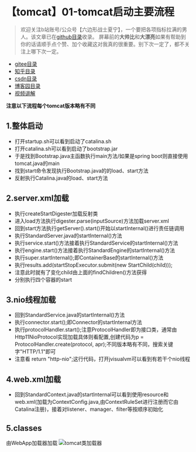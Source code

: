 # 【tomcat】01-tomcat启动主要流程
> 欢迎关注b站账号/公众号【六边形战士夏宁】，一个要把各项指标拉满的男人。该文章已在[github目录](https://github.com/edanlx/SealBook)收录。
屏幕前的**大帅比**和**大漂亮**如果有帮助到你的话请顺手点个赞、加个收藏这对我真的很重要。别下次一定了，都不关注上哪下次一定。
* [gitee目录](https://gitee.com/seal_li/SealBook)
* [知乎目录](https://zhuanlan.zhihu.com/p/338222208)
* [csdn目录](https://blog.csdn.net/seal_li/article/details/111415366)
* [博客园目录](https://www.cnblogs.com/sealLee/articles/14748368.html)
* [视频讲解](https://www.bilibili.com/video/BV1GK41137LQ/)   

**注意以下流程每个tomcat版本略有不同**

## 1.整体启动
* 打开startup.sh可以看到启动了catalina.sh
* 打开catalina.sh可以看到启动了bootstrap.jar
* 于是找到Bootstrap.java主函数执行main方法/如果是spring boot则直接使用tomcat.java的main
* 找到start命令发现执行Bootstrap.java的的load、start方法
* 反射执行Catalina.java的load、start方法

## 2.server.xml加载
* 执行createStartDigester加载反射类
* 进入load方法执行digester.parse(inputSource)方法加载server.xml
* 回到start方法执行getServer().start()开始以startInternal()进行责任链调用
* 执行StandardServer.java的startInternal()方法
* 执行service.start()方法接着执行StandardService的startInternal()方法
* 执行engine.start()方法接着执行StandardEngine的startInternal()方法
* 执行super.startInternal();即ContainerBase的startInternal()方法
* 执行results.add(startStopExecutor.submit(new StartChild(child)));
* 注意此时就有了变化child由上面的findChildren()方法获得
* 分别执行四个容器的start

## 3.nio线程加载
* 回到StandardService.java的startInternal()方法
* 执行connector.start();即Connector的startInternal方法
* 执行protocolHandler.start();注意ProtocolHandler即为接口类，通常由Http11NioProtocol实现加载具体则看配置,创建代码为p = ProtocolHandler.create(protocol, apr);不同版本略有不同，搜索关键字"HTTP/1.1"即可
* 注意看 return "http-nio";这行代码，打开jvisualvm可以看到有若干个nio线程

## 4.web.xml加载
* 回到StandardContext.java的startInternal可以看到使用resource和web.xml(加载为ContextConfig.java,由ContextRuleSet进行注册而它由Catalina注册)，接着对listener、manager、filter等按顺序初始化

## 5.classes
由WebApp加载器加载
![tomcat类加载器](http://seal_li.gitee.io/sealbook/pic/tomcat_bootstrap_TomcatClassLoader.jpg)
